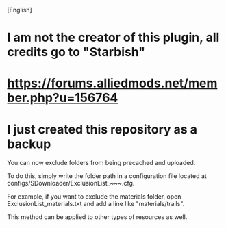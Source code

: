 [English]

# I am not the creator of this plugin, all credits go to "Starbish"
# https://forums.alliedmods.net/member.php?u=156764
# I just created this repository as a backup

You can now exclude folders from being precached and uploaded.

To do this, simply write the folder path in a configuration file located at configs/SDownloader/ExclusionList_~~~.cfg.

For example, if you want to exclude the materials folder, open ExclusionList_materials.txt and add a line like "materials/trails".

This method can be applied to other types of resources as well.
